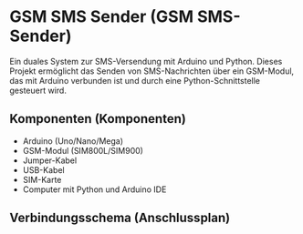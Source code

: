 # GSM SMS Sender (GSM SMS-Sender)

Ein duales System zur SMS-Versendung mit Arduino und Python. Dieses Projekt ermöglicht das Senden von SMS-Nachrichten über ein GSM-Modul, das mit Arduino verbunden ist und durch eine Python-Schnittstelle gesteuert wird.

## Komponenten (Komponenten)

- Arduino (Uno/Nano/Mega)
- GSM-Modul (SIM800L/SIM900)
- Jumper-Kabel
- USB-Kabel
- SIM-Karte
- Computer mit Python und Arduino IDE

## Verbindungsschema (Anschlussplan) 